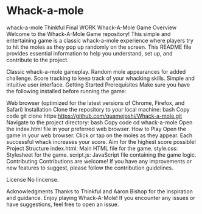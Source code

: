 # Whack-a-mole
whack-a-mole Thinkful Final WORK
Whack-A-Mole Game
Overview
Welcome to the Whack-A-Mole Game repository! This simple and entertaining game is a classic whack-a-mole experience where players try to hit the moles as they pop up randomly on the screen. This README file provides essential information to help you understand, set up, and contribute to the project.

Classic whack-a-mole gameplay.
Random mole appearances for added challenge.
Score tracking to keep track of your whacking skills.
Simple and intuitive user interface.
Getting Started
Prerequisites
Make sure you have the following installed before running the game:

Web browser (optimized for the latest versions of Chrome, Firefox, and Safari)
Installation
Clone the repository to your local machine:
bash
Copy code
git clone https:https://github.com/quamejoshi/Whack-a-mole.git
Navigate to the project directory:
bash
Copy code
cd whack-a-mole
Open the index.html file in your preferred web browser.
How to Play
Open the game in your web browser.
Click or tap on the moles as they appear.
Each successful whack increases your score.
Aim for the highest score possible!
Project Structure
index.html: Main HTML file for the game.
style.css: Stylesheet for the game.
script.js: JavaScript file containing the game logic.
Contributing
Contributions are welcome! If you have any improvements or new features to suggest, please follow the contribution guidelines.

License
No lincense.

Acknowledgments
Thanks to Thinkful and Aaron Bishop for the inspiration and guidance.
Enjoy playing Whack-A-Mole! If you encounter any issues or have suggestions, feel free to open an issue.





